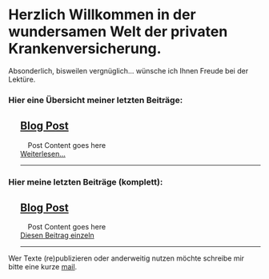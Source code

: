 # Herzlich Willkommen in der wundersamen Welt der privaten Krankenversicherung. 
Absonderlich, bisweilen vergnüglich... wünsche ich Ihnen Freude bei der Lektüre.

### Hier eine Übersicht meiner letzten Beiträge: 


<ul class="posts" style="list-style: none" data-lift="blog.posts?max=15">
    <li data-post="item"><h2><a data-post="link" href="#">Blog Post</a></h2>
    	<div style="padding-left: 15px;" data-post="shortcontent">
			Post Content goes here
    </div>
	<div data-post="more"><a href="#">Weiterlesen...</a></div>
    <hr>
    </li>
</ul>


### Hier meine letzten Beiträge (komplett):

<ul class="posts" style="list-style: none" data-lift="blog.posts?max=15">
    <li data-post="item"><h2><a data-post="link" href="#">Blog Post</a></h2>
    	<div style="padding-left: 15px;" data-post="content">
			Post Content goes here
    </div>
	<div data-post="more"><a href="#">Diesen Beitrag einzeln</a></div>
    <hr>
    </li>
</ul>


Wer Texte (re)publizieren oder anderweitig nutzen möchte schreibe mir bitte eine kurze [mail](mailto:bjoern.lenz@gmail.com).


[menu: die PKV]: /
[title: Tarifwechsel die wundersame Welt der privaten Krankenversicherung]: /



